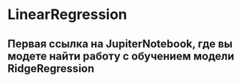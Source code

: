 # LinearRegression

## Первая ссылка на JupiterNotebook, где вы модете найти работу с обучением модели RidgeRegression
